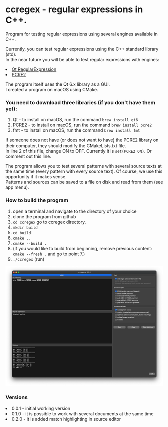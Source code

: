 # ccregex - regular expressions in C++.
Program for testing regular expressions using several engines available in C++. <br>

Currently, you can test regular expressions using the C++ standard library (std). <br>
In the near future you will be able to test regular expressions with engines:
<lu>
    <li>[Qt RegularExpression](https://doc.qt.io/qt-6/qregularexpression.html)</li>
    <li>[PCRE2](https://github.com/PCRE2Project/pcre2)</li>
</lu>

The program itself uses the Qt 6.x library as a GUI.<br>
I created a program on macOS using CMake.<br>

### You need to download three libraries (if you don't have them yet):
1. Qt - to install on macOS, run the command `brew install qt6`
2. PCRE2 - to install on macOS, run the command `brew install pcre2`
3. fmt - to install on macOS, run the command `brew install fmt`

If someone does not have (or does not want to have) the PCRE2 library on their computer, they should modify the CMakeLists.txt file.<br> 
In line 2 of this file, change ON to OFF. Currently it is `set(PCRE2 ON)`. Or comment out this line.

The program allows you to test several patterns with several source texts at the same time (every pattern with every source text).
Of course, we use this opportunity if it makes sense.<br>
Patterns and sources can be saved to a file on disk and read from them (see app menu).

### How to build the program
1. open a terminal and navigate to the directory of your choice
2. clone the program from github
3. `cd ccregex` go to ccregex directory,
4. `mkdir build`
5. `cd build`
6. `cmake ..`
7. `cmake --build .`
8. (if you would like to build from beginning, remove previous content: `cmake --fresh .` and go to point 7.)
9. `./ccregex` (run)


![Screenshot.png](img%2FScreenshot.png)

### Versions 
<lu>
    <li>0.0.1 - initial working version</li>
    <li>0.1.0 - it is possible to work with several documents at the same time</li>
    <li>0.2.0 - it is added match highlighting in source editor</li>
</lu>

